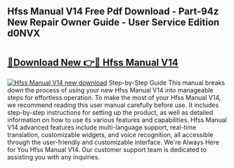 ## Hfss Manual V14 Free Pdf Download - Part-94z New Repair Owner Guide - User Service Edition d0NVX

# <h2><a href="http://bc70676.oget.top/?id=Hfss+Manual+V14">🔗Download New 👉🔴 Hfss Manual V14</a></h2>

[![Hfss Manual V14 new download](https://i.imgur.com/5g1atiW.png)](http://bc70676.oget.top/?id=Hfss+Manual+V14)
Step-by-Step Guide This manual breaks down the process of using your new Hfss Manual V14 into manageable steps for effortless operation. To make the most of your Hfss Manual V14, we recommend reading this user manual carefully before use. It includes step-by-step instructions for setting up the product, as well as detailed information on how to use its various features and capabilities. Hfss Manual V14 advanced features include multi-language support, real-time translation, customizable widgets, and voice recognition, all accessible through the user-friendly and customizable interface. We're Always Here for You Hfss Manual V14. Our customer support team is dedicated to assisting you with any inquiries.
